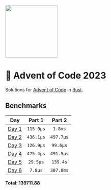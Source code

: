 <img src="./.assets/christmas_ferris.png" width="164">

# 🎄 Advent of Code 2023

Solutions for [Advent of Code](https://adventofcode.com/) in [Rust](https://www.rust-lang.org/).

<!--- advent_readme_stars table --->

<!--- benchmarking table --->
## Benchmarks

| Day | Part 1 | Part 2 |
| :---: | :---: | :---:  |
| [Day 1](./src/bin/01.rs) | `115.0µs` | `1.8ms` |
| [Day 2](./src/bin/02.rs) | `436.1µs` | `497.7µs` |
| [Day 3](./src/bin/03.rs) | `126.9µs` | `99.6µs` |
| [Day 4](./src/bin/04.rs) | `475.4µs` | `491.5µs` |
| [Day 5](./src/bin/05.rs) | `29.5µs` | `139.4s` |
| [Day 6](./src/bin/06.rs) | `7.8µs` | `307.8ms` |

**Total: 139711.88**
<!--- benchmarking table --->

